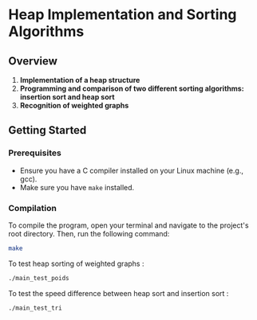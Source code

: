 # Heap Implementation and Sorting Algorithms

## Overview

  1. **Implementation of a heap structure**
  2. **Programming and comparison of two different sorting algorithms: insertion sort and heap sort**
  3. **Recognition of weighted graphs**

     
## Getting Started

### Prerequisites

- Ensure you have a C compiler installed on your Linux machine (e.g., gcc).
- Make sure you have `make` installed.

### Compilation

To compile the program, open your terminal and navigate to the project's root directory. Then, run the following command:
```bash
make
```

To test heap sorting of weighted graphs :
```bash
./main_test_poids
```

To test the speed difference between heap sort and insertion sort :
```bash
./main_test_tri
```

